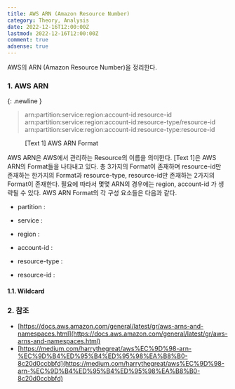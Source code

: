 ```yaml
---
title: AWS ARN (Amazon Resource Number)
category: Theory, Analysis
date: 2022-12-16T12:00:00Z
lastmod: 2022-12-16T12:00:00Z
comment: true
adsense: true
---
```


AWS의 ARN (Amazon Resource Number)을 정리한다.

### 1. AWS ARN

{: .newline }
> arn:partition:service:region:account-id:resource-id
> arn:partition:service:region:account-id:resource-type/resource-id <br/>
> arn:partition:service:region:account-id:resource-type:resource-id <br/>
<figure>
<figcaption class="caption">[Text 1] AWS ARN Format</figcaption>
</figure>

AWS ARN은 AWS에서 관리하는 Resource의 이름을 의미한다. [Text 1]은 AWS ARN의 Format들을 나타내고 있다. 총 3가지의 Format이 존재하며 resource-id만 존재하는 한가지의 Format과 resource-type, resource-id만 존재하는 2가지의 Format이 존재한다. 필요에 따라서 몇몇 ARN의 경우에는 region, account-id 가 생략될 수 있다. AWS ARN Format의 각 구성 요소들은 다음과 같다.

* partition : 

* service : 

* region : 

* account-id : 

* resource-type : 

* resource-id : 

#### 1.1. Wildcard

### 2. 참조

* [https://docs.aws.amazon.com/general/latest/gr/aws-arns-and-namespaces.html](https://docs.aws.amazon.com/general/latest/gr/aws-arns-and-namespaces.html)
* [https://medium.com/harrythegreat/aws%EC%9D%98-arn-%EC%9D%B4%ED%95%B4%ED%95%98%EA%B8%B0-8c20d0ccbbfd](https://medium.com/harrythegreat/aws%EC%9D%98-arn-%EC%9D%B4%ED%95%B4%ED%95%98%EA%B8%B0-8c20d0ccbbfd)